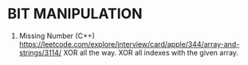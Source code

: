 # BIT MANIPULATION

1. Missing Number (C++) https://leetcode.com/explore/interview/card/apple/344/array-and-strings/3114/
XOR all the way. XOR all indexes with the given array.